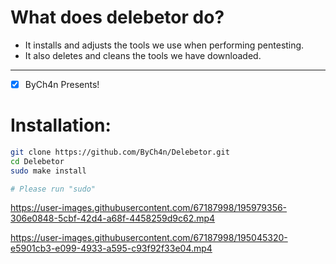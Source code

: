 # What does delebetor do?
- It installs and adjusts the tools we use when performing pentesting.
- It also deletes and cleans the tools we have downloaded.
-----
- [x] ByCh4n Presents!

# Installation:
```bash
git clone https://github.com/ByCh4n/Delebetor.git
cd Delebetor
sudo make install

# Please run "sudo"
```

https://user-images.githubusercontent.com/67187998/195979356-306e0848-5cbf-42d4-a68f-4458259d9c62.mp4

https://user-images.githubusercontent.com/67187998/195045320-e5901cb3-e099-4933-a595-c93f92f33e04.mp4

